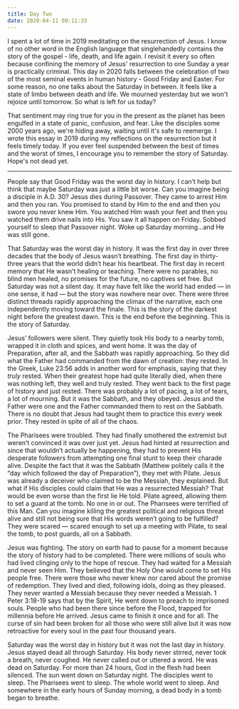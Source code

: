```yaml
---
title: Day Two
date: 2020-04-11 00:11:33
---
```

I spent a lot of time in 2019 meditating on the resurrection of Jesus. I know of no other word in the English language that singlehandedly contains the story of the gospel - life, death, and life again. I revisit it every so often because confining the memory of Jesus' resurrection to one Sunday a year is practically criminal. This day in 2020 falls between the celebration of two of the most seminal events in human history - Good Friday and Easter. For some reason, no one talks about the Saturday in between. It feels like a state of limbo between death and life. We mourned yesterday but we won't rejoice until tomorrow. So what is left for us today? 

That sentiment may ring true for you in the present as the planet has been engulfed in a state of panic, confusion, and fear. Like the disciples some 2000 years ago, we're hiding away, waiting until it's safe to reemerge. I wrote this essay in 2019 during my reflections on the resurrection but it feels timely today. If you ever feel suspended between the best of times and the worst of times, I encourage you to remember the story of Saturday. Hope's not dead yet. 

---

People say that Good Friday was the worst day in history. I can’t help but think that maybe Saturday was just a little bit worse. Can you imagine being a disciple in A.D. 30? Jesus dies during Passover. They came to arrest Him and then you ran. You promised to stand by Him to the end and then you swore you never knew Him. You watched Him wash your feet and then you watched them drive nails into His. You saw it all happen on Friday. Sobbed yourself to sleep that Passover night. Woke up Saturday morning...and He was still gone.

That Saturday was the worst day in history. It was the first day in over three decades that the body of Jesus wasn’t breathing. The first day in thirty-three years that the world didn’t hear his heartbeat. The first day in recent memory that He wasn’t healing or teaching. There were no parables, no blind men healed, no promises for the future, no captives set free. But Saturday was not a silent day. It may have felt like the world had ended — in one sense, it had — but the story was nowhere near over. There were three distinct threads rapidly approaching the climax of the narrative, each one independently moving toward the finale. This is the story of the darkest night before the greatest dawn. This is the end before the beginning. This is the story of Saturday.

Jesus’ followers were silent. They quietly took His body to a nearby tomb, wrapped it in cloth and spices, and went home. It was the day of Preparation, after all, and the Sabbath was rapidly approaching. So they did what the Father had commanded from the dawn of creation: they rested. In the Greek, Luke 23:56 adds in another word for emphasis, saying that they *truly* rested. When their greatest hope had quite literally died, when there was nothing left, they well and truly rested. They went back to the first page of history and just rested. There was probably a lot of pacing, a lot of tears, a lot of mourning. But it was the Sabbath, and they obeyed. Jesus and the Father were one and the Father commanded them to rest on the Sabbath. There is no doubt that Jesus had taught them to practice this every week prior. They rested in spite of all of the chaos.

The Pharisees were troubled. They had finally smothered the extremist but weren’t convinced it was over just yet. Jesus had hinted at resurrection and since that wouldn’t actually be happening, they had to prevent His desperate followers from attempting one final stunt to keep their charade alive. Despite the fact that it was the Sabbath (Matthew politely calls it the “day which followed the day of Preparation”), they met with Pilate. Jesus was already a deceiver who claimed to be the Messiah, they explained. But what if His disciples could claim that He was a resurrected Messiah? That would be even worse than the first lie He told. Pilate agreed, allowing them to set a guard at the tomb. No one in or out. The Pharisees were terrified of this Man. Can you imagine killing the greatest political and religious threat alive and still not being sure that His words weren’t going to be fulfilled? They were scared — scared enough to set up a meeting with Pilate, to seal the tomb, to post guards, all on a Sabbath.

Jesus was fighting. The story on earth had to pause for a moment because the story of history had to be completed. There were millions of souls who had lived clinging only to the hope of rescue. They had waited for a Messiah and never seen Him. They believed that the Holy One would come to set His people free. There were those who never knew nor cared about the promise of redemption. They lived and died, following idols, doing as they pleased. They never wanted a Messiah because they never needed a Messiah. 1 Peter 3:18-19 says that by the Spirit, He went down to preach to imprisoned souls. People who had been there since before the Flood, trapped for millennia before He arrived. Jesus came to finish it once and for all. The curse of sin had been broken for all those who were still alive but it was now retroactive for every soul in the past four thousand years.

Saturday was the worst day in history but it was not the last day in history. Jesus stayed dead all through Saturday. His body never stirred, never took a breath, never coughed. He never called out or uttered a word. He was dead on Saturday. For more than 24 hours, God in the flesh had been silenced. The sun went down on Saturday night. The disciples went to sleep. The Pharisees went to sleep. The whole world went to sleep. And somewhere in the early hours of Sunday morning, a dead body in a tomb began to breathe.